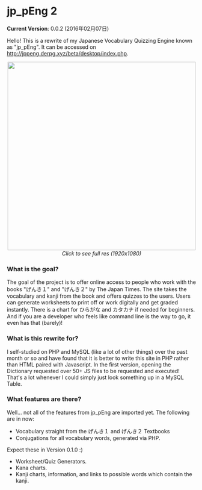 # jp_pEng 2
<b>Current Version</b>: 0.0.2 (2016年02月07日)

Hello! This is a rewrite of my Japanese Vocabulary Quizzing Engine known as "jp_pEng". It can be accessed on http://jppeng.derpg.xyz/beta/desktop/index.php.

<p align="center"><a href = "http://i.imgur.com/Y3aKLK5.png" target = "_blank"><img src = "http://i.imgur.com/Y3aKLK5.png" width = "500px"/></a></br><i>Click to see full res (1920x1080)</i></p>

<h3>What is the goal?</h3>
The goal of the project is to offer online access to people who work with the books "げんき１" and "げんき２" by The Japan Times. The site takes the vocabulary and kanji from the book and offers quizzes to the users. Users can generate worksheets to print off or work digitally and get graded instantly. There is a chart for ひらがな and カタカナ if needed for beginners. And if you are a developer who feels like command line is the way to go, it even has that (barely)!

<h3>What is this rewrite for?</h3>
I self-studied on PHP and MySQL (like a lot of other things) over the past month or so and have found that it is better to write this site in PHP rather than HTML paired with Javascript. In the first version, opening the Dictionary requested over 50+ JS files to be requested and executed! That's a lot whenever I could simply just look something up in a MySQL Table.

<h3>What features are there?</h3>
Well... not all of the features from jp_pEng are imported yet. The following are in now:
<ul>
  <li>Vocabulary straight from the げんき１ and げんき２ Textbooks</li>
  <li>Conjugations for all vocabulary words, generated via PHP.</li>
</ul>
Expect these in Version 0.1.0 :)
<ul>
  <li>Worksheet/Quiz Generators.</li>
  <li>Kana charts.</li>
  <li>Kanji charts, information, and links to possible words which contain the kanji.</li>
</ul>
